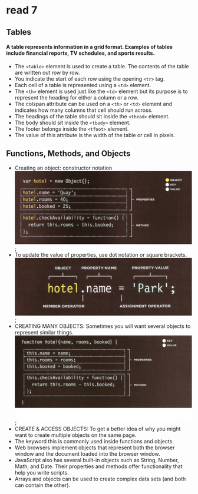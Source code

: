 # read 7


  ## Tables
  
  #### A table represents information in a grid format. **Examples of tables include financial reports, TV schedules, and sports results.**
  * The ```<table>``` element is used to create a table. The contents of the table are written out row by row.
  * You indicate the start of each row using the opening ```<tr>``` tag. 
  * Each cell of a table is represented using a ```<td>``` element.
  * The `<th>` element is used just like the `<td>` element but its purpose is to represent the heading for either a column or a row.
  * The colspan attribute can be used on a `<th>` or `<td>` element and indicates how many columns that cell should run across.
  * The headings of the table should sit inside the `<thead>` element.
  * The body should sit inside the `<tbody>` element.
  * The footer belongs inside the `<tfoot>` element.
  * The value of this attribute is the width of the table or cell in pixels.


## Functions, Methods, and Objects
* Creating an object: constructor notation
![constructor](../imges/constructor.PNG);
* To update the value of properties, use dot notation or square brackets.
![update](../imges/update.PNG);
* CREATING MANY OBJECTS: Sometimes you will want several objects to represent similar things.
![MANY_OBJECTS](../imges/MANY_OBJECTS.PNG);
* CREATE & ACCESS OBJECTS: To get a better idea of why you might want to create multiple objects on the same page.
* The keyword this is commonly used inside functions and objects.
* Web browsers implement objects that represent both the browser window and the document loaded into the browser window.
* JavaScript also has several built-in objects such as String, Number, Math, and Date. Their properties and methods offer functionality that help you write scripts.
* Arrays and objects can be used to create complex data sets (and both can contain the other).